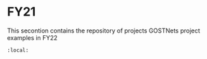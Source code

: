 # FY21

This secontion contains the repository of projects GOSTNets project examples in FY22

```{contents}
:local:
```